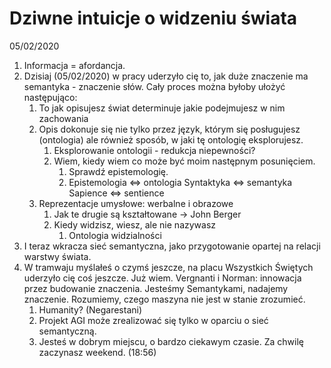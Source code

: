 # Dziwne intuicje o widzeniu świata

05/02/2020

1. Informacja = afordancja.
2. Dzisiaj \(05/02/2020\) w pracy uderzyło cię to, jak duże znaczenie ma semantyka - znaczenie słów. Cały proces można byłoby ułożyć następująco:
   1. To jak opisujesz świat determinuje jakie podejmujesz w nim zachowania
   2. Opis dokonuje się nie tylko przez język, którym się posługujesz \(ontologia\) ale również sposób, w jaki tę ontologię eksplorujesz.
      1. Eksplorowanie ontologii - redukcja niepewności?
      2. Wiem, kiedy wiem co może być moim następnym posunięciem.
         1. Sprawdź epistemologię.
         2. Epistemologia &lt;=&gt; ontologia Syntaktyka &lt;=&gt; semantyka Sapience &lt;=&gt; sentience
   3. Reprezentacje umysłowe: werbalne i obrazowe
      1. Jak te drugie są kształtowane -&gt; John Berger
      2. Kiedy widzisz, wiesz, ale nie nazywasz
         1. Ontologia widzialności
3. I teraz wkracza sieć semantyczna, jako przygotowanie opartej na relacji warstwy świata.
4. W tramwaju myślałeś o czymś jeszcze, na placu Wszystkich Świętych uderzyło cię coś jeszcze. Już wiem. Vergnanti i Norman: innowacja przez budowanie znaczenia. Jesteśmy Semantykami, nadajemy znaczenie. Rozumiemy, czego maszyna nie jest w stanie zrozumieć.
   1. Humanity? \(Negarestani\)
   2. Projekt AGI może zrealizować się tylko w oparciu o sieć semantyczną.
   3. Jesteś w dobrym miejscu, o bardzo ciekawym czasie. Za chwilę zaczynasz weekend. \(18:56\)



